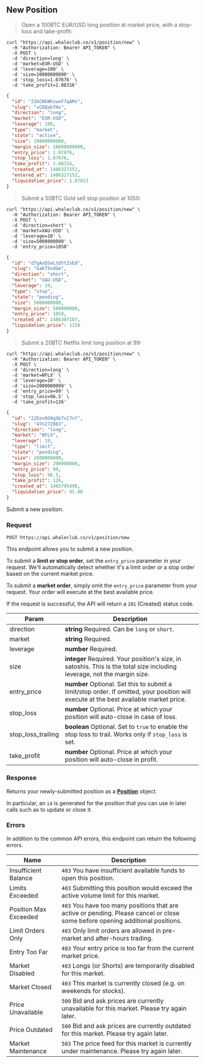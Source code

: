 ## New Position

> Open a 100BTC EUR/USD long position at market price, with a stop-loss and take-profit:

```shell
curl "https://api.whaleclub.co/v1/position/new" \
  -H "Authorization: Bearer API_TOKEN" \
  -X POST \
  -d 'direction=long' \
  -d 'market=EUR-USD' \
  -d 'leverage=100' \
  -d 'size=10000000000' \
  -d 'stop_loss=1.07676' \
  -d 'take_profit=1.08316'
```
```json
{
  "id": "22bCNkWhiwxF7qAMs",
  "slug": "vCDQah7Hv",
  "direction": "long",
  "market": "EUR-USD",
  "leverage": 100,
  "type": "market",
  "state": "active",
  "size": 10000000000,
  "margin_size": 10000000000,
  "entry_price": 1.07876,
  "stop_loss": 1.07676,
  "take_profit": 1.08316,
  "created_at": 1486327152,
  "entered_at": 1486327152,
  "liquidation_price": 1.07013
}
```

> Submit a 50BTC Gold sell stop position at 1050:

```shell
curl "https://api.whaleclub.co/v1/position/new" \
  -H "Authorization: Bearer API_TOKEN" \
  -X POST \
  -d 'direction=short' \
  -d 'market=XAU-USD' \
  -d 'leverage=10' \
  -d 'size=5000000000' \
  -d 'entry_price=1050'
```
```json
{
  "id": "d7gAxDSeLtdYtZsEd",
  "slug": "GaK75ndGm",
  "direction": "short",
  "market": "XAU-USD",
  "leverage": 10,
  "type": "stop",
  "state": "pending",
  "size": 5000000000,
  "margin_size": 500000000,
  "entry_price": 1050,
  "created_at": 1486307187,
  "liquidation_price": 1150
}
```

> Submit a 20BTC Netflix limit long position at 99:

```shell
curl "https://api.whaleclub.co/v1/position/new" \
  -H "Authorization: Bearer API_TOKEN" \
  -X POST \
  -d 'direction=long' \
  -d 'market=NFLX' \
  -d 'leverage=10' \
  -d 'size=2000000000' \
  -d 'entry_price=99' \
  -d 'stop_loss=96.5' \
  -d 'take_profit=126'
```
```json
{
  "id": "22Eov6G9gXb7cC7n7",
  "slug": "47n2728b3",
  "direction": "long",
  "market": "NFLX",
  "leverage": 10,
  "type": "limit",
  "state": "pending",
  "size": 2000000000,
  "margin_size": 200000000,
  "entry_price": 99,
  "stop_loss": 96.5,
  "take_profit": 126,
  "created_at": 1465795498,
  "liquidation_price": 91.08
}
```

Submit a new position.

### Request

`POST https://api.whaleclub.co/v1/position/new` 

This endpoint allows you to submit a new position.

To submit a **limit or stop order**, set the `entry_price` parameter in your request. We'll automatically detect whether it's a limit order or a stop order based on the current market price.

To submit a **market order**, simply omit the `entry_price` parameter from your request. Your order will execute at the best available price.

If the request is successful, the API will return a `201` (Created) status code. 

Param | Description
---------- | -------
direction | **string** Required. Can be `long` or `short`.
market | **string** Required.
leverage | **number** Required.
size | **integer** Required. Your position's size, in satoshis. This is the total size including leverage, not the margin size.
entry_price | **number** Optional. Set this to submit a limit/stop order. If omitted, your position will execute at the best available market price.
stop_loss | **number** Optional. Price at which your position will auto-close in case of loss.
stop_loss_trailing | **boolean** Optional. Set to `true` to enable the stop loss to trail. Works only if `stop_loss` is set.
take_profit | **number** Optional. Price at which your position will auto-close in profit.

### Response

Returns your newly-submitted position as a **[Position](#position-object)** object.

In particular, an `id` is generated for the position that you can use in later calls such as to update or close it.

### Errors

In addition to the common API errors, this endpoint can return the following errors.

Name | Description
---------- | -------
Insufficient Balance | `403` You have insufficient available funds to open this position.
Limits Exceeded | `403` Submitting this position would exceed the active volume limit for this market.
Position Max Exceeded | `403` You have too many positions that are active or pending. Please cancel or close some before opening additional positions.
Limit Orders Only | `403` Only limit orders are allowed in pre-market and after-hours trading.
Entry Too Far | `403` Your entry price is too far from the current market price.
Market Disabled | `403` Longs (or Shorts) are temporarily disabled for this market.
Market Closed | `403` This market is currently closed (e.g. on weekends for stocks).
Price Unavailable | `500` Bid and ask prices are currently unavailable for this market. Please try again later.
Price Outdated | `500` Bid and ask prices are currently outdated for this market.  Please try again later.
Market Maintenance | `503` The price feed for this market is currently under maintenance. Please try again later.